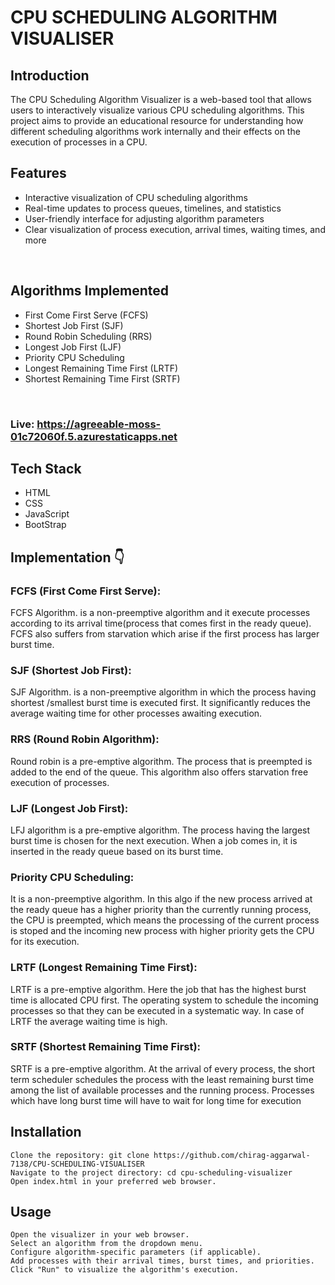 
# CPU SCHEDULING ALGORITHM VISUALISER

## Introduction <br>

The CPU Scheduling Algorithm Visualizer is a web-based tool that allows users to interactively visualize various CPU scheduling algorithms. This project aims to provide an educational resource for understanding how different scheduling algorithms work internally and their effects on the execution of processes in a CPU. <br>

## Features <br>
- Interactive visualization of CPU scheduling algorithms
- Real-time updates to process queues, timelines, and statistics
- User-friendly interface for adjusting algorithm parameters
- Clear visualization of process execution, arrival times, waiting times, and more
<br>

## Algorithms Implemented
- First Come First Serve (FCFS)
- Shortest Job First (SJF)
- Round Robin Scheduling (RRS)
- Longest Job First (LJF)
- Priority CPU Scheduling
- Longest Remaining Time First (LRTF)
- Shortest Remaining Time First (SRTF)

<br>

### Live: https://agreeable-moss-01c72060f.5.azurestaticapps.net

## Tech Stack
- HTML
- CSS
- JavaScript
- BootStrap

## Implementation 👇


### FCFS (First Come First Serve):  <br>
FCFS Algorithm. is a non-preemptive algorithm and it execute processes according to its arrival time(process that comes first in the ready queue). FCFS also suffers from starvation which arise if the first process has larger burst time. <br>

### SJF (Shortest Job First):   <br>
SJF Algorithm. is a non-preemptive algorithm in which the process having shortest /smallest burst time is executed first. It significantly reduces the average waiting time for other processes awaiting execution. <br>


### RRS (Round Robin Algorithm):  <br>
Round robin is a pre-emptive algorithm. The process that is preempted is added to the end of the queue. This algorithm also offers starvation free execution of processes.  <br>


### LJF (Longest Job First):  <br> 
LFJ algorithm is a pre-emptive algorithm. The process having the largest burst time is chosen for the next execution. When a job comes in, it is inserted in the ready queue based on its burst time. <br>


### Priority CPU Scheduling:  <br>
It is a non-preemptive algorithm. In this algo if the new process arrived at the ready queue has a higher priority than the currently running process, the CPU is preempted, which means the processing of the current process is stoped and the incoming new process with higher priority gets the CPU for its execution.  <br>


### LRTF (Longest Remaining Time First):   <br>
LRTF is a pre-emptive algorithm. Here the job that has the highest burst time is allocated CPU first. The operating system to schedule the incoming processes so that they can be executed in a systematic way. In case of LRTF the average waiting time is high.  <br>



### SRTF (Shortest Remaining Time First):  <br>
SRTF is a pre-emptive algorithm. At the arrival of every process, the short term scheduler schedules the process with the least remaining burst time among the list of available processes and the running process. Processes which have long burst time will have to wait for long time for execution  <br>


## Installation

    Clone the repository: git clone https://github.com/chirag-aggarwal-7138/CPU-SCHEDULING-VISUALISER
    Navigate to the project directory: cd cpu-scheduling-visualizer
    Open index.html in your preferred web browser.

## Usage

    Open the visualizer in your web browser.
    Select an algorithm from the dropdown menu.
    Configure algorithm-specific parameters (if applicable).
    Add processes with their arrival times, burst times, and priorities.
    Click "Run" to visualize the algorithm's execution.
